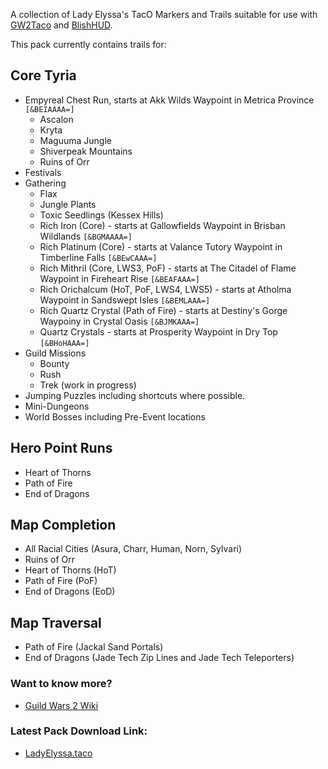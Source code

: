 A collection of Lady Elyssa's TacO Markers and Trails suitable for use with [GW2Taco](https://www.gw2taco.com/) and [BlishHUD](https://blishhud.com/).

This pack currently contains trails for:

## Core Tyria ##
* Empyreal Chest Run, starts at Akk Wilds Waypoint in Metrica Province `[&BEIAAAA=]`
   * Ascalon
   * Kryta
   * Maguuma Jungle
   * Shiverpeak Mountains
   * Ruins of Orr
* Festivals
* Gathering
   * Flax
   * Jungle Plants
   * Toxic Seedlings (Kessex Hills)
   * Rich Iron (Core) - starts at Gallowfields Waypoint in Brisban Wildlands `[&BGMAAAA=]`
   * Rich Platinum (Core) - starts at Valance Tutory Waypoint in Timberline Falls `[&BEwCAAA=]`
   * Rich Mithril (Core, LWS3, PoF) - starts at The Citadel of Flame Waypoint in Fireheart Rise `[&BEAFAAA=]`
   * Rich Orichalcum (HoT, PoF, LWS4, LWS5) - starts at Atholma Waypoint in Sandswept Isles `[&BEMLAAA=]`
   * Rich Quartz Crystal (Path of Fire) - starts at Destiny's Gorge Waypoiny in Crystal Oasis `[&BJMKAAA=]`
   * Quartz Crystals - starts at Prosperity Waypoint in Dry Top `[&BHoHAAA=]`
* Guild Missions 
   * Bounty
   * Rush
   * Trek (work in progress)
* Jumping Puzzles including shortcuts where possible.
* Mini-Dungeons
* World Bosses including Pre-Event locations

## Hero Point Runs ##
* Heart of Thorns
* Path of Fire
* End of Dragons

## Map Completion ##
* All Racial Cities (Asura, Charr, Human, Norn, Sylvari)
* Ruins of Orr
* Heart of Thorns (HoT)
* Path of Fire (PoF)
* End of Dragons (EoD)

## Map Traversal ##
* Path of Fire (Jackal Sand Portals)
* End of Dragons (Jade Tech Zip Lines and Jade Tech Teleporters)

### Want to know more? ###
* [Guild Wars 2 Wiki](https://wiki.guildwars2.com/wiki/User:Lady_Elyssa)

### Latest Pack Download Link: ###
* [LadyElyssa.taco](https://github.com/LadyElyssa/LadyElyssa/raw/main/LadyElyssa.taco)
